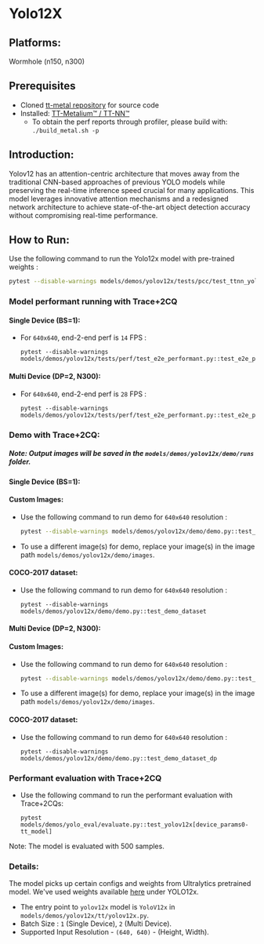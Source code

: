 # Yolo12X

## Platforms:
Wormhole (n150, n300)

## Prerequisites
- Cloned [tt-metal repository](https://github.com/tenstorrent/tt-metal) for source code
- Installed: [TT-Metalium™ / TT-NN™](https://github.com/tenstorrent/tt-metal/blob/main/INSTALLING.md)
   - To obtain the perf reports through profiler, please build with: `./build_metal.sh -p`

## Introduction:

Yolov12 has an attention-centric architecture that moves away from the traditional CNN-based approaches of previous YOLO models while preserving the real-time inference speed crucial for many applications. This model leverages innovative attention mechanisms and a redesigned network architecture to achieve state-of-the-art object detection accuracy without compromising real-time performance.

## How to Run:

Use the following command to run the Yolo12x model with pre-trained weights :
```sh
pytest --disable-warnings models/demos/yolov12x/tests/pcc/test_ttnn_yolov12x.py::test_yolov12x[pretrained_weight_true-0]
```

### Model performant running with Trace+2CQ

#### Single Device (BS=1):

- For `640x640`, end-2-end perf is `14` FPS :

  ```
  pytest --disable-warnings models/demos/yolov12x/tests/perf/test_e2e_performant.py::test_e2e_performant
  ```

#### Multi Device (DP=2, N300):

- For `640x640`, end-2-end perf is `28` FPS :

  ```
  pytest --disable-warnings models/demos/yolov12x/tests/perf/test_e2e_performant.py::test_e2e_performant_dp
  ```

### Demo with Trace+2CQ:

##### Note: Output images will be saved in the `models/demos/yolov12x/demo/runs` folder.

#### Single Device (BS=1):

#### Custom Images:

- Use the following command to run demo for `640x640` resolution :

    ```bash
    pytest --disable-warnings models/demos/yolov12x/demo/demo.py::test_demo
    ```

- To use a different image(s) for demo, replace your image(s) in the image path `models/demos/yolov12x/demo/images`.

#### COCO-2017 dataset:

- Use the following command to run demo for `640x640` resolution :

  ```
  pytest --disable-warnings models/demos/yolov12x/demo/demo.py::test_demo_dataset
  ```

#### Multi Device (DP=2, N300):

#### Custom Images:

- Use the following command to run demo for `640x640` resolution :

  ```bash
  pytest --disable-warnings models/demos/yolov12x/demo/demo.py::test_demo_dp
  ```

- To use a different image(s) for demo, replace your image(s) in the image path `models/demos/yolov12x/demo/images`.

#### COCO-2017 dataset:

- Use the following command to run demo for `640x640` resolution :

  ```
  pytest --disable-warnings models/demos/yolov12x/demo/demo.py::test_demo_dataset_dp
  ```


### Performant evaluation with Trace+2CQ

- Use the following command to run the performant evaluation with Trace+2CQs:

  ```
  pytest models/demos/yolo_eval/evaluate.py::test_yolov12x[device_params0-tt_model]
  ```
Note: The model is evaluated with 500 samples.

### Details:

The model picks up certain configs and weights from Ultralytics pretrained model. We've used weights available [here](https://docs.ultralytics.com/models/yolo12/#performance-metrics) under YOLO12x.

- The entry point to `yolov12x` model is `YoloV12x` in `models/demos/yolov12x/tt/yolov12x.py`.
- Batch Size : `1` (Single Device), `2` (Multi Device).
- Supported Input Resolution - `(640, 640)` - (Height, Width).
